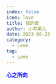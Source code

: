```yaml
---
index: false
icon: love
title: 我的爱
author: 小苹果儿
date: 2023-06-23
category:
  - Love
tag:
  - Love
---
```


**<font color=blue>心之所向</font>**

